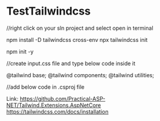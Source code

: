 # TestTailwindcss
//right click on your sln project and select open in terminal

npm install -D tailwindcss cross-env
npx tailwindcss init

npm init -y

//create input.css file and type below code inside it

@tailwind base;
@tailwind components;
@tailwind utilities;



//add below code in .csproj file

 <Target Name="Tailwind" BeforeTargets="Build">
        <Exec Command="npx tailwindcss -i ./wwwroot/css/input.css -o ./wwwroot/css/output.css" />
 </Target>







Link:
https://github.com/Practical-ASP-NET/Tailwind.Extensions.AspNetCore
https://tailwindcss.com/docs/installation